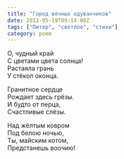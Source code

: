 ```yaml
---
title: "Город вечных одуванчиков"
date: 2012-05-19T09:14:00Z
tags: ["Питер", "светлое", "стихи"]
category: poem
---
```


О, чудный край  
С цветами цвета солнца!  
Растаяла грань  
У стёкол оконца.

Гранитное сердце  
Рождает здесь грёзы.  
И будто от перца,  
Счастливые слёзы.

Над жёлтым ковром  
Под белою ночью,  
Ты, майским котом,  
Предстанешь воочию!  
